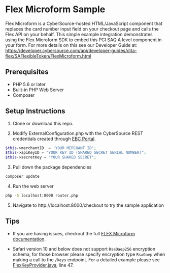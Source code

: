 # Flex Microform Sample

Flex Microform is a CyberSource-hosted HTML/JavaScript component that replaces the card number input field on your checkout page and calls the Flex API on your behalf. This simple example integration demonstrates using the Flex Microform SDK to embed this PCI SAQ A level component in your form. For more details on this see our Developer Guide at:  https://developer.cybersource.com/api/developer-guides/dita-flex/SAFlexibleToken/FlexMicroform.html

## Prerequisites

- PHP 5.6 or later
- Built-in PHP Web Server
- Composer

## Setup Instructions

1. Clone or download this repo.

2. Modify ExternalConfiguration.php with the CyberSource REST credentials created through [EBC Portal](https://ebc2test.cybersource.com/).

  ```php
  $this->merchantID  = 'YOUR MERCHANT ID';
  $this->apiKeyID = "YOUR KEY ID (SHARED SECRET SERIAL NUMBER)";
  $this->secretKey = "YOUR SHARED SECRET";
  ```

3. Pull down the package dependencies
  ```bash
  composer update
  ```

4. Run the web server
```bash
php -S localhost:8000 router.php
```

5. Navigate to http://localhost:8000/checkout to try the sample application

## Tips

- If you are having issues, checkout the full [FLEX Microform documentation](https://developer.cybersource.com/api/developer-guides/dita-flex/SAFlexibleToken/FlexMicroform.html).

- Safari version 10 and below does not support `RsaOaep256` encryption schema, for those browser please specify encryption type `RsaOaep` when making a call to the `/keys` endpoint.  For a detailed example please see [FlexKeyProvider.java](./src/main/java/com.cybersource/example/FlexKeyProvider.java), line 47.
